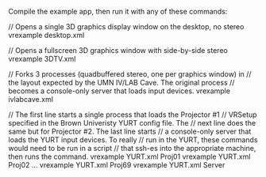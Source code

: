 

Compile the example app, then run it with any of these commands:


// Opens a single 3D graphics display window on the desktop, no stereo
vrexample desktop.xml


// Opens a fullscreen 3D graphics window with side-by-side stereo
vrexample 3DTV.xml


// Forks 3 processes (quadbuffered stereo, one per graphics window) in 
// the layout expected by the UMN IV/LAB Cave.  The original process
// becomes a console-only server that loads input devices.
vrexample ivlabcave.xml


// The first line starts a single process that loads the Projector #1 
// VRSetup specified in the Brown Univeristy YURT config file. The 
// next line does the same but for Projector #2.  The last line starts
// a console-only server that loads the YURT input devices.  To really
// run in the YURT, these commands would need to be run in a script
// that ssh-es into the appropriate machine, then runs the command.
vrexample YURT.xml Proj01
vrexample YURT.xml Proj02
...
vrexample YURT.xml Proj69
vrexample YURT.xml Server

